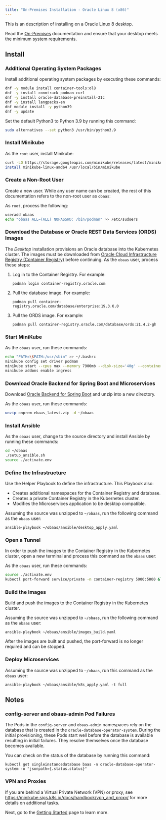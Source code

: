 ```yaml
---
title: "On-Premises Installation - Oracle Linux 8 (x86)"
---
```


This is an description of installing on a Oracle Linux 8 desktop.

Read the [On-Premises](../../on-premises) documentation and ensure that your desktop meets the minimum system requirements.

## Install

### Additional Operating System Packages

Install additional operating system packages by executing these commands:

```bash
dnf -y module install container-tools:ol8
dnf -y install conntrack podman curl
dnf -y install oracle-database-preinstall-21c
dnf -y install langpacks-en
dnf module install -y python39
dnf -y update
```

Set the default Python3 to Python 3.9 by running this command:

```bash
sudo alternatives --set python3 /usr/bin/python3.9
```

### Install Minikube

As the `root` user, install Minikube:

```bash
curl -LO https://storage.googleapis.com/minikube/releases/latest/minikube-linux-amd64
install minikube-linux-amd64 /usr/local/bin/minikube
```

### Create a Non-Root User

Create a new user. While any user name can be created, the rest of this documentation refers to the non-root user as `obaas`:

As `root`, process the following:

```bash
useradd obaas
echo "obaas ALL=(ALL) NOPASSWD: /bin/podman" >> /etc/sudoers
```

### Download the Database or Oracle REST Data Services (ORDS) Images

The _Desktop_ installation provisions an Oracle database into the Kubernetes cluster. The images must be downloaded
from [Oracle Cloud Infrastructure Registry (Container Registry)](https://container-registry.oracle.com/) before continuing.
As the `obaas` user, process these steps:

1. Log in to the Container Registry. For example:

   `podman login container-registry.oracle.com`

2. Pull the database image. For example:

   `podman pull container-registry.oracle.com/database/enterprise:19.3.0.0`

3. Pull the ORDS image. For example:

   `podman pull container-registry.oracle.com/database/ords:21.4.2-gh`

### Start MiniKube

As the `obaas` user, run these commands:

```bash
echo "PATH=\$PATH:/usr/sbin" >> ~/.bashrc
minikube config set driver podman
minikube start --cpus max --memory 7900mb --disk-size='40g' --container-runtime=cri-o
minikube addons enable ingress
```

### Download Oracle Backend for Spring Boot and Microservices

Download [Oracle Backend for Spring Boot](https://github.com/oracle/microservices-datadriven/releases/download/OBAAS-1.0.0/onprem-ebaas_latest.zip) and unzip into a new directory.

As the `obaas` user, run these commands:

```bash
unzip onprem-ebaas_latest.zip -d ~/obaas
```

### Install Ansible

As the `obaas` user, change to the source directory and install Ansible by running these commands:

```bash
cd ~/obaas
./setup_ansible.sh
source ./activate.env
```

### Define the Infrastructure

Use the Helper Playbook to define the infrastructure. This Playbook also:

* Creates additional namespaces for the Container Registry and database.
* Creates a private Container Registry in the Kubernetes cluster.
* Modifies the Microservices application to be desktop compatible.

Assuming the source was unzipped to `~/obaas`, run the following command as the `obaas` user:

`ansible-playbook ~/obaas/ansible/desktop_apply.yaml`

### Open a Tunnel

In order to push the images to the Container Registry in the Kubernetes cluster, open a new terminal and process this command
as the `obaas` user:

As the `obaas` user, run these commands:

```bash
source ./activate.env
kubectl port-forward service/private -n container-registry 5000:5000 &`
```

### Build the Images

Build and push the images to the Container Registry in the Kubernetes cluster.

Assuming the source was unzipped to `~/obaas`, run the following command as the `obaas` user:

`ansible-playbook ~/obaas/ansible/images_build.yaml`

After the images are built and pushed, the port-forward is no longer required and can be stopped.

### Deploy Microservices

Assuming the source was unzipped to `~/obaas`, run this command as the `obaas` user:

`ansible-playbook ~/obaas/ansible/k8s_apply.yaml -t full`

## Notes

### config-server and obaas-admin Pod Failures

The Pods in the `config-server` and `obaas-admin` namespaces rely on the database that is created in
the `oracle-database-operator-system`. During the initial provisioning, these Pods start well before the database is available
resulting in initial failures. They resolve themselves once the database becomes available.

You can check on the status of the database by running this command:

`kubectl get singleinstancedatabase baas -n oracle-database-operator-system -o "jsonpath={.status.status}"`

### VPN and Proxies

If you are behind a Virtual Private Network (VPN) or proxy, see https://minikube.sigs.k8s.io/docs/handbook/vpn_and_proxy/ for more
details on additional tasks.

Next, go to the [Getting Started](../getting-started/) page to learn more.
